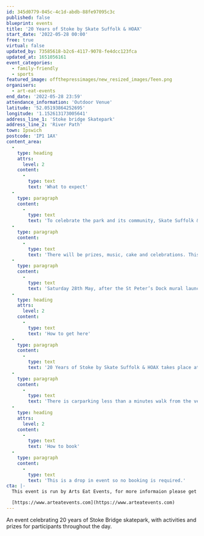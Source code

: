 ```yaml
---
id: 345d0779-045c-4c1d-abdb-88fe97095c3c
published: false
blueprint: events
title: '20 Years of Stoke by Skate Suffolk & HOAX'
start_date: '2022-05-28 00:00'
free: true
virtual: false
updated_by: 73585618-b2c6-4117-9078-fe4dcc123fca
updated_at: 1651056161
event_categories:
  - family-friendly
  - sports
featured_image: offthepressimages/new_resized_images/Teen.png
organisers:
  - art-eat-events
end_date: '2022-05-28 23:59'
attendance_information: 'Outdoor Venue'
latitude: '52.05193864252695'
longitude: '1.152613173005641'
address_line_1: 'Stoke bridge Skatepark'
address_line_2: 'River Path'
town: Ipswich
postcode: 'IP1 1AX'
content_area:
  -
    type: heading
    attrs:
      level: 2
    content:
      -
        type: text
        text: 'What to expect'
  -
    type: paragraph
    content:
      -
        type: text
        text: 'To celebrate the park and its community, Skate Suffolk & HOAX will be hosting a skate event.'
  -
    type: paragraph
    content:
      -
        type: text
        text: 'There will be prizes, music, cake and celebrations. This exciting event will take place on'
  -
    type: paragraph
    content:
      -
        type: text
        text: 'Saturday 28th May, after the St Peter’s Dock mural launch. Art Eat is working with skatepark users and Skate Suffolk to develop a series of activities for all ages throughout the day.'
  -
    type: heading
    attrs:
      level: 2
    content:
      -
        type: text
        text: 'How to get here'
  -
    type: paragraph
    content:
      -
        type: text
        text: '20 Years of Stoke by Skate Suffolk & HOAX takes place at Stoke Bridge Skatepark, IP1 1AX.'
  -
    type: paragraph
    content:
      -
        type: text
        text: 'There is carparking less than a minutes walk from the venue.'
  -
    type: heading
    attrs:
      level: 2
    content:
      -
        type: text
        text: 'How to book'
  -
    type: paragraph
    content:
      -
        type: text
        text: 'This is a drop in event so no booking is required.'
cta: |-
  This event is run by Arts Eat Events, for more informaion please get in touch via:

  [https://www.arteatevents.com](https://www.arteatevents.com)
---
```

An event celebrating 20 years of Stoke Bridge skatepark, with activities and prizes for participants throughout the day.